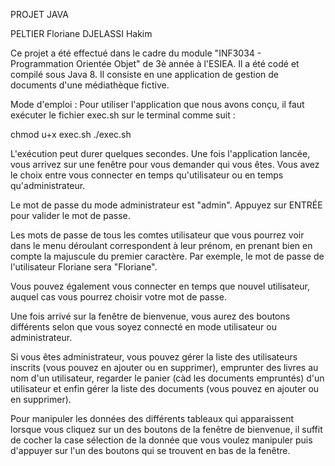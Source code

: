 PROJET JAVA

PELTIER Floriane
DJELASSI Hakim

Ce projet a été effectué dans le cadre du module "INF3034 - Programmation Orientée Objet" de 3è année à l'ESIEA. Il a été codé et compilé sous Java 8. Il consiste en une application de gestion de documents d'une médiathèque fictive. 

Mode d'emploi :
Pour utiliser l'application que nous avons conçu, il faut exécuter le fichier exec.sh sur le terminal comme suit :

chmod u+x exec.sh
./exec.sh

L'exécution peut durer quelques secondes.
Une fois l'application lancée, vous arrivez sur une fenêtre pour vous demander qui vous êtes. Vous avez le choix entre vous connecter en temps qu'utilisateur ou en temps qu'administrateur.

Le mot de passe du mode administrateur est "admin". Appuyez sur ENTRÉE pour valider le mot de passe.

Les mots de passe de tous les comtes utilisateur que vous pourrez voir dans le menu déroulant correspondent à leur prénom, en prenant bien en compte la majuscule du premier caractère. Par exemple, le mot de passe de l'utilisateur Floriane sera "Floriane".

Vous pouvez également vous connecter en temps que nouvel utilisateur, auquel cas vous pourrez choisir votre mot de passe.

Une fois arrivé sur la fenêtre de bienvenue, vous aurez des boutons différents selon que vous soyez connecté en mode utilisateur ou administrateur.

Si vous êtes administrateur, vous pouvez gérer la liste des utilisateurs inscrits (vous pouvez en ajouter ou en supprimer), emprunter des livres au nom d'un utilisateur, regarder le panier (càd les documents empruntés) d'un utilisateur et enfin gérer la liste des documents (vous pouvez en ajouter ou en supprimer).

Pour manipuler les données des différents tableaux qui apparaissent lorsque vous cliquez sur un des boutons de la fenêtre de bienvenue, il suffit de cocher la case sélection de la donnée que vous voulez manipuler puis d'appuyer sur l'un des boutons qui se trouvent en bas de la fenêtre.

